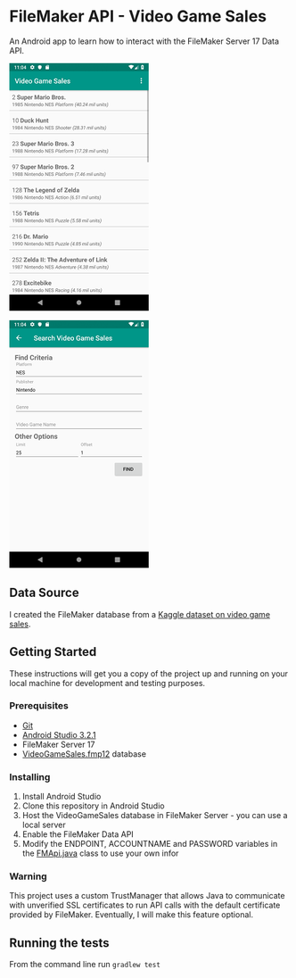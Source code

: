 # FileMaker API - Video Game Sales

An Android app to learn how to interact with the FileMaker Server 17 Data API.

![MainActivity](https://raw.githubusercontent.com/joselopezrosario/filemaker-api-vgsales/master/project-screenshots/vgsales_MainActivity.PNG)

![SearchActivity](https://raw.githubusercontent.com/joselopezrosario/filemaker-api-vgsales/master/project-screenshots/vgsales_SearchActivity.png)

## Data Source

I created the FileMaker database from a [Kaggle dataset on video game sales](https://www.kaggle.com/gregorut/videogamesales).

## Getting Started

These instructions will get you a copy of the project up and running on your local machine for development and testing purposes.

### Prerequisites

* [Git](https://git-scm.com/)
* [Android Studio 3.2.1](https://developer.android.com/studio/install)
* FileMaker Server 17
* [VideoGameSales.fmp12](https://github.com/joselopezrosario/filemaker-api-vgsales/raw/master/filemaker-database/VideoGameSales.zip) database


### Installing

1. Install Android Studio
2. Clone this repository in Android Studio
3. Host the VideoGameSales database in FileMaker Server - you can use a local server
4. Enable the FileMaker Data API
5. Modify the ENDPOINT, ACCOUNTNAME and PASSWORD variables in the [FMApi.java](https://github.com/joselopezrosario/filemaker-api-vgsales/blob/master/app/src/main/java/com/joselopezrosario/vgsales/filemaker_api_vgsales/api/FMApi.java) class to use your own infor

### Warning

This project uses a custom TrustManager that allows Java to communicate with unverified SSL certificates to run API calls with the default certificate provided by FileMaker. Eventually, I will make this feature optional.

## Running the tests

From the command line run `gradlew test`

